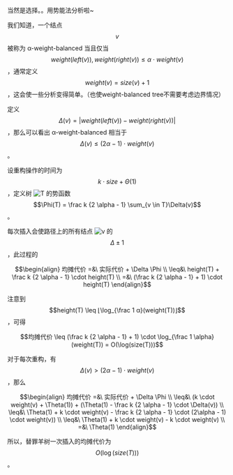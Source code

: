 当然是选择。。用势能法分析啦~

我们知道，一个结点 $$v$$ 被称为 α-weight-balanced 当且仅当 $$weight(left(v)), weight(right(v)) \leq \alpha \cdot weight(v)$$ ，通常定义 $$weight(v) = size(v) + 1$$ ，这会使一些分析变得简单。（也使weight-balanced tree不需要考虑边界情况）

定义 $$\Delta(v) = |weight(left(v)) - weight(right(v))|$$ ，那么可以看出 α-weight-balanced 相当于 $$\Delta(v) \leq (2\alpha - 1) \cdot weight(v)$$ 。

设重构操作的时间为 $$k \cdot size + \Theta(1)$$ ，定义树 ![T](https://www.zhihu.com/equation?tex=T) 的势函数 $$\Phi(T) = \frac k {2 \alpha - 1} \sum_{v \in T}\Delta(v)$$ 。

每次插入会使路径上的所有结点 ![v](https://www.zhihu.com/equation?tex=v) 的 $$\Delta \pm 1$$ ，此过程的

$$\begin{align} 均摊代价 =&\ 实际代价 + \Delta \Phi \\ \leq&\ height(T) + \frac k {2 \alpha - 1} \cdot height(T) \\ =&\ (\frac k {2 \alpha - 1} + 1) \cdot height(T) \end{align}$$

注意到 $$height(T) \leq ⌊\log_{\frac 1 α}(weight(T))⌋$$，可得

$$均摊代价 \leq (\frac k {2 \alpha - 1} + 1) \cdot \log_{\frac 1 \alpha}(weight(T)) = O(\log(size(T)))$$

对于每次重构，有 $$\Delta(v) > (2\alpha - 1) \cdot weight(v)$$，那么

$$\begin{align} 均摊代价 =&\ 实际代价 + \Delta \Phi \\ \leq&\ (k \cdot weight(v) + \Theta(1)) + (\Theta(1) - \frac k {2 \alpha - 1} \cdot \Delta(v)) \\ \leq&\ \Theta(1) + k \cdot weight(v) - \frac k {2 \alpha - 1} \cdot (2\alpha - 1) \cdot weight(v)) \\ \leq&\ \Theta(1) + k \cdot weight(v) - k \cdot weight(v) \\ =&\ \Theta(1) \end{align}$$

所以，替罪羊树一次插入的均摊代价为 $$O(\log(size(T)))$$ 。